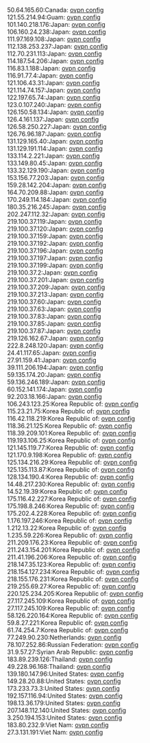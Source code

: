 50.64.165.60:Canada: [ovpn config](vpn/50_64_165_60.ovpn)  
121.55.214.94:Guam: [ovpn config](vpn/121_55_214_94.ovpn)  
101.140.218.176:Japan: [ovpn config](vpn/101_140_218_176.ovpn)  
106.160.24.238:Japan: [ovpn config](vpn/106_160_24_238.ovpn)  
111.97.169.108:Japan: [ovpn config](vpn/111_97_169_108.ovpn)  
112.138.253.237:Japan: [ovpn config](vpn/112_138_253_237.ovpn)  
112.70.231.113:Japan: [ovpn config](vpn/112_70_231_113.ovpn)  
114.187.54.206:Japan: [ovpn config](vpn/114_187_54_206.ovpn)  
116.83.1.188:Japan: [ovpn config](vpn/116_83_1_188.ovpn)  
116.91.77.4:Japan: [ovpn config](vpn/116_91_77_4.ovpn)  
121.106.43.31:Japan: [ovpn config](vpn/121_106_43_31.ovpn)  
121.114.74.157:Japan: [ovpn config](vpn/121_114_74_157.ovpn)  
122.197.65.74:Japan: [ovpn config](vpn/122_197_65_74.ovpn)  
123.0.107.240:Japan: [ovpn config](vpn/123_0_107_240.ovpn)  
126.150.58.134:Japan: [ovpn config](vpn/126_150_58_134.ovpn)  
126.4.161.137:Japan: [ovpn config](vpn/126_4_161_137.ovpn)  
126.58.250.227:Japan: [ovpn config](vpn/126_58_250_227.ovpn)  
126.76.96.187:Japan: [ovpn config](vpn/126_76_96_187.ovpn)  
131.129.165.40:Japan: [ovpn config](vpn/131_129_165_40.ovpn)  
131.129.191.114:Japan: [ovpn config](vpn/131_129_191_114.ovpn)  
133.114.2.221:Japan: [ovpn config](vpn/133_114_2_221.ovpn)  
133.149.80.45:Japan: [ovpn config](vpn/133_149_80_45.ovpn)  
133.32.129.190:Japan: [ovpn config](vpn/133_32_129_190.ovpn)  
153.156.77.203:Japan: [ovpn config](vpn/153_156_77_203.ovpn)  
159.28.142.204:Japan: [ovpn config](vpn/159_28_142_204.ovpn)  
164.70.209.88:Japan: [ovpn config](vpn/164_70_209_88.ovpn)  
170.249.114.184:Japan: [ovpn config](vpn/170_249_114_184.ovpn)  
180.35.216.245:Japan: [ovpn config](vpn/180_35_216_245.ovpn)  
202.247.112.32:Japan: [ovpn config](vpn/202_247_112_32.ovpn)  
219.100.37.119:Japan: [ovpn config](vpn/219_100_37_119.ovpn)  
219.100.37.120:Japan: [ovpn config](vpn/219_100_37_120.ovpn)  
219.100.37.159:Japan: [ovpn config](vpn/219_100_37_159.ovpn)  
219.100.37.192:Japan: [ovpn config](vpn/219_100_37_192.ovpn)  
219.100.37.196:Japan: [ovpn config](vpn/219_100_37_196.ovpn)  
219.100.37.197:Japan: [ovpn config](vpn/219_100_37_197.ovpn)  
219.100.37.199:Japan: [ovpn config](vpn/219_100_37_199.ovpn)  
219.100.37.2:Japan: [ovpn config](vpn/219_100_37_2.ovpn)  
219.100.37.201:Japan: [ovpn config](vpn/219_100_37_201.ovpn)  
219.100.37.209:Japan: [ovpn config](vpn/219_100_37_209.ovpn)  
219.100.37.213:Japan: [ovpn config](vpn/219_100_37_213.ovpn)  
219.100.37.60:Japan: [ovpn config](vpn/219_100_37_60.ovpn)  
219.100.37.63:Japan: [ovpn config](vpn/219_100_37_63.ovpn)  
219.100.37.83:Japan: [ovpn config](vpn/219_100_37_83.ovpn)  
219.100.37.85:Japan: [ovpn config](vpn/219_100_37_85.ovpn)  
219.100.37.87:Japan: [ovpn config](vpn/219_100_37_87.ovpn)  
219.126.162.67:Japan: [ovpn config](vpn/219_126_162_67.ovpn)  
222.8.248.120:Japan: [ovpn config](vpn/222_8_248_120.ovpn)  
24.41.117.65:Japan: [ovpn config](vpn/24_41_117_65.ovpn)  
27.91.159.41:Japan: [ovpn config](vpn/27_91_159_41.ovpn)  
39.111.206.194:Japan: [ovpn config](vpn/39_111_206_194.ovpn)  
59.135.174.20:Japan: [ovpn config](vpn/59_135_174_20.ovpn)  
59.136.246.189:Japan: [ovpn config](vpn/59_136_246_189.ovpn)  
60.152.141.174:Japan: [ovpn config](vpn/60_152_141_174.ovpn)  
92.203.18.166:Japan: [ovpn config](vpn/92_203_18_166.ovpn)  
106.243.123.25:Korea Republic of: [ovpn config](vpn/106_243_123_25.ovpn)  
115.23.21.75:Korea Republic of: [ovpn config](vpn/115_23_21_75.ovpn)  
116.42.118.219:Korea Republic of: [ovpn config](vpn/116_42_118_219.ovpn)  
118.36.21.125:Korea Republic of: [ovpn config](vpn/118_36_21_125.ovpn)  
118.39.209.101:Korea Republic of: [ovpn config](vpn/118_39_209_101.ovpn)  
119.193.106.25:Korea Republic of: [ovpn config](vpn/119_193_106_25.ovpn)  
121.145.119.77:Korea Republic of: [ovpn config](vpn/121_145_119_77.ovpn)  
121.170.9.198:Korea Republic of: [ovpn config](vpn/121_170_9_198.ovpn)  
125.134.216.29:Korea Republic of: [ovpn config](vpn/125_134_216_29.ovpn)  
125.135.113.87:Korea Republic of: [ovpn config](vpn/125_135_113_87.ovpn)  
128.134.190.4:Korea Republic of: [ovpn config](vpn/128_134_190_4.ovpn)  
14.48.217.230:Korea Republic of: [ovpn config](vpn/14_48_217_230.ovpn)  
14.52.19.39:Korea Republic of: [ovpn config](vpn/14_52_19_39.ovpn)  
175.116.42.227:Korea Republic of: [ovpn config](vpn/175_116_42_227.ovpn)  
175.198.8.246:Korea Republic of: [ovpn config](vpn/175_198_8_246.ovpn)  
175.202.4.228:Korea Republic of: [ovpn config](vpn/175_202_4_228.ovpn)  
1.176.197.246:Korea Republic of: [ovpn config](vpn/1_176_197_246.ovpn)  
1.212.13.22:Korea Republic of: [ovpn config](vpn/1_212_13_22.ovpn)  
1.235.59.226:Korea Republic of: [ovpn config](vpn/1_235_59_226.ovpn)  
211.209.176.23:Korea Republic of: [ovpn config](vpn/211_209_176_23.ovpn)  
211.243.154.201:Korea Republic of: [ovpn config](vpn/211_243_154_201.ovpn)  
211.41.196.206:Korea Republic of: [ovpn config](vpn/211_41_196_206.ovpn)  
218.147.35.123:Korea Republic of: [ovpn config](vpn/218_147_35_123.ovpn)  
218.154.127.234:Korea Republic of: [ovpn config](vpn/218_154_127_234.ovpn)  
218.155.176.231:Korea Republic of: [ovpn config](vpn/218_155_176_231.ovpn)  
219.255.69.27:Korea Republic of: [ovpn config](vpn/219_255_69_27.ovpn)  
220.125.234.205:Korea Republic of: [ovpn config](vpn/220_125_234_205.ovpn)  
27.117.245.109:Korea Republic of: [ovpn config](vpn/27_117_245_109.ovpn)  
27.117.245.109:Korea Republic of: [ovpn config](vpn/27_117_245_109.ovpn)  
58.126.220.164:Korea Republic of: [ovpn config](vpn/58_126_220_164.ovpn)  
59.8.27.221:Korea Republic of: [ovpn config](vpn/59_8_27_221.ovpn)  
61.74.254.7:Korea Republic of: [ovpn config](vpn/61_74_254_7.ovpn)  
77.249.90.230:Netherlands: [ovpn config](vpn/77_249_90_230.ovpn)  
78.107.252.86:Russian Federation: [ovpn config](vpn/78_107_252_86.ovpn)  
31.9.57.27:Syrian Arab Republic: [ovpn config](vpn/31_9_57_27.ovpn)  
183.89.239.126:Thailand: [ovpn config](vpn/183_89_239_126.ovpn)  
49.228.96.168:Thailand: [ovpn config](vpn/49_228_96_168.ovpn)  
139.180.147.96:United States: [ovpn config](vpn/139_180_147_96.ovpn)  
149.28.20.88:United States: [ovpn config](vpn/149_28_20_88.ovpn)  
173.233.73.3:United States: [ovpn config](vpn/173_233_73_3.ovpn)  
192.157.116.94:United States: [ovpn config](vpn/192_157_116_94.ovpn)  
198.13.36.179:United States: [ovpn config](vpn/198_13_36_179.ovpn)  
207.148.112.140:United States: [ovpn config](vpn/207_148_112_140.ovpn)  
3.250.194.153:United States: [ovpn config](vpn/3_250_194_153.ovpn)  
183.80.232.9:Viet Nam: [ovpn config](vpn/183_80_232_9.ovpn)  
27.3.131.191:Viet Nam: [ovpn config](vpn/27_3_131_191.ovpn)  

